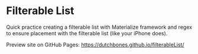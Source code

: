 # Filterable List

Quick practice creating a filterable list with Materialize framework and regex to ensure placement with the filterable list (like your iPhone does). 

Preview site on GitHub Pages: https://dutchbones.github.io/filterableList/